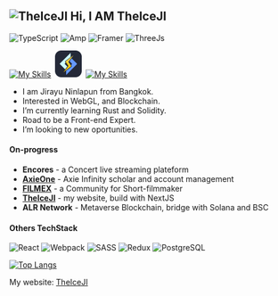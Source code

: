 ##  <img src="https://www.theiceji.com/logo_white.svg" alt="TheIceJI" width="64px"/> Hi, I AM TheIceJI

![TypeScript](https://img.shields.io/badge/TypeScript-007ACC?style=for-the-badge&logo=typescript&logoColor=white) ![Amp](https://img.shields.io/badge/Amp-000?style=for-the-badge&logo=amp&logoColor=005AF0) ![Framer](https://img.shields.io/badge/Framer-black?style=for-the-badge&logo=framer&logoColor=blue) ![ThreeJs](https://img.shields.io/badge/ThreeJs-black?style=for-the-badge&logo=three.js&logoColor=white) <br />

[![My Skills](https://skillicons.dev/icons?i=nextjs,nuxtjs)](https://theiceji.com)&ensp;<img src="https://raw.githubusercontent.com/Jirayu-ninl/Jirayu-ninl/2f83c7b697ae6031500227f2fd9f864c88cbec1c/icon/lsws.svg" alt="LSWS" width="48px"/>&ensp;[![My Skills](https://skillicons.dev/icons?i=graphql,mongodb,redis)](https://theiceji.com)


- I am Jirayu Ninlapun from Bangkok.
- Interested in WebGL, and Blockchain.
- I’m currently learning Rust and Solidity.
- Road to be a Front-end Expert.
- I’m looking to new oportunities.

#### On-progress

- **Encores** - a Concert live streaming plateform
- [**AxieOne**](https://axieone.com) - Axie Infinity scholar and account management
- [**FILMEX**](https://filmex.one) - a Community for Short-filmmaker
- [**TheIceJI**](https://theiceji.com) - my website, build with NextJS
- **ALR Network** - Metaverse Blockchain, bridge with Solana and BSC

#### Others TechStack

![React](https://img.shields.io/badge/-React-000?&logo=React)
![Webpack](https://img.shields.io/badge/-Webpack-000?&logo=Webpack)
![SASS](https://img.shields.io/badge/-SASS-000?&logo=SASS)
![Redux](https://img.shields.io/badge/-Redux-000?&logo=Redux)
![PostgreSQL](https://img.shields.io/badge/-PostgreSQL-000?&logo=PostgreSQL)

[![Top Langs](https://github-readme-stats.vercel.app/api/top-langs/?username=Jirayu-ninl&layout=compact)](https://github.com/anuraghazra/github-readme-stats)

My website: [TheIceJI](https://TheIceJI.com)
